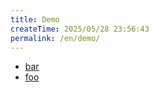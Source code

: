 ```yaml
---
title: Demo
createTime: 2025/05/28 23:56:43
permalink: /en/demo/
---
```


- [bar](./bar.md)
- [foo](./foo.md)
